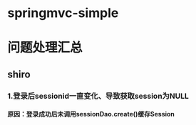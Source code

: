 # springmvc-simple


# 问题处理汇总
##	shiro
###		1.登录后sessionid一直变化、导致获取session为NULL
####		原因：登录成功后未调用sessionDao.create()缓存Session	